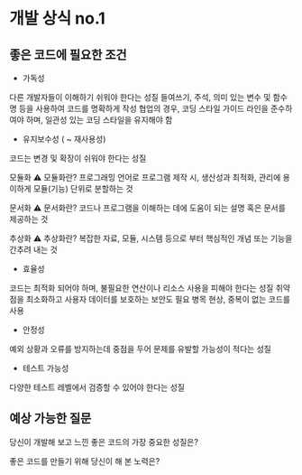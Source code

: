 # 개발 상식 no.1

## 좋은 코드에 필요한 조건

* 가독성

다른 개발자들이 이해하기 쉬워야 한다는 성질
들여쓰기, 주석, 의미 있는 변수 및 함수명 등을 사용하여 코드를 명확하게 작성
협업의 경우, 코딩 스타일 가이드 라인을 준수하여야 하며, 일관성 있는 코딩 스타일을 유지해야 함

* 유지보수성 ( ~ 재사용성)

코드는 변경 및 확장이 쉬워야 한다는 성질

모듈화
⚠️ 모듈화란?
프로그래밍 언어로 프로그램 제작 시, 생산성과 최적화, 관리에 용이하게 모듈(기능) 단위로 분할하는 것

문서화
⚠️ 문서화란?
코드나 프로그램을 이해하는 데에 도움이 되는 설명 혹은 문서를 제공하는 것

추상화
⚠️ 추상화란?
복잡한 자료, 모듈, 시스템 등으로 부터 핵심적인 개념 또는 기능을 간추려 내는 것

* 효율성

코드는 최적화 되어야 하며, 불필요한 연산이나 리소스 사용을 피해야 한다는 성질
취약점을 최소화하고 사용자 데이터를 보호하는 보안도 필요
병목 현상, 중복이 없는 코드를 사용

* 안정성

예외 상황과 오류를 방지하는데 중점을 두어 문제를 유발할 가능성이 적다는 성질

* 테스트 가능성

다양한 테스트 레벨에서 검증할 수 있어야 한다는 성질

## 예상 가능한 질문

당신이 개발해 보고 느낀 좋은 코드의 가장 중요한 성질은?

좋은 코드를 만들기 위해 당신이 해 본 노력은?
